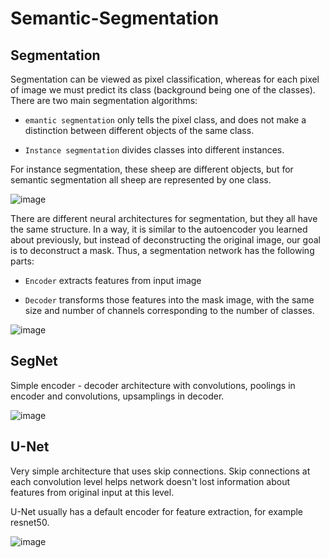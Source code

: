 # Semantic-Segmentation

## Segmentation

Segmentation can be viewed as pixel classification, whereas for each pixel of image we must predict its class (background being one of the classes). There are two main segmentation algorithms:

* `emantic segmentation` only tells the pixel class, and does not make a distinction between different objects of the same class.

* `Instance segmentation` divides classes into different instances.

For instance segmentation, these sheep are different objects, but for semantic segmentation all sheep are represented by one class.

![image](https://user-images.githubusercontent.com/64821137/186511335-6120d2e6-06f1-4bb1-b44f-b1800cb90227.png)

There are different neural architectures for segmentation, but they all have the same structure. In a way, it is similar to the autoencoder you learned about previously, but instead of deconstructing the original image, our goal is to deconstruct a mask. Thus, a segmentation network has the following parts:

* `Encoder` extracts features from input image

* `Decoder` transforms those features into the mask image, with the same size and number of channels corresponding to the number of classes.

![image](https://user-images.githubusercontent.com/64821137/186511482-343e1dfb-cfbf-4862-adc6-0968ac1d7450.png)

## SegNet

Simple encoder - decoder architecture with convolutions, poolings in encoder and convolutions, upsamplings in decoder.

![image](https://user-images.githubusercontent.com/64821137/186511774-e5ef3662-b1e2-479e-8f8f-acf0e28234ca.png)

## U-Net

Very simple architecture that uses skip connections. Skip connections at each convolution level helps network doesn't lost information about features from original input at this level.

U-Net usually has a default encoder for feature extraction, for example resnet50.

![image](https://user-images.githubusercontent.com/64821137/186511870-20fda43c-4a42-4b11-bbd3-14a4619e80b5.png)
